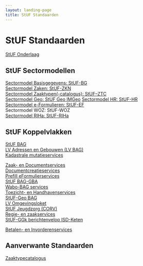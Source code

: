 ```yaml
---
layout: landing-page
title: StUF Standaarden
---
```

# StUF Standaarden
[StUF Onderlaag](https://vng-realisatie.github.io/StUF-onderlaag/)
## StUF Sectormodellen
[Sectormodel Basisgegevens: StUF-BG](https://vng-realisatie.github.io/StUF-BG/)<br/>
[Sectormodel Zaken: StUF-ZKN](https://vng-realisatie.github.io/StUF-ZKN/)<br/>
[Sectormodel Zaaktypen(-catalogus): StUF–ZTC](https://vng-realisatie.github.io/StUF-ZTC/)<br/>
[Sectormodel Geo: StUF Geo IMGeo](https://www.geonovum.nl/geo-standaarden/bgt-imgeo#standaarden)
[Sectormodel HR: StUF-HR](https://www.kvk.nl/producten-bestellen/kvk-dataservice-aansluiten-overheid/)<br/>
[Sectormodel e-Formulieren: StUF-EF](https://vng-realisatie.github.io/StUF-EF/)<br/>
Sectormodel WOZ: StUF-WOZ<br/><!--       Alle documenten m.b.t. deze standaard staan bij ons op GEMMA Online en moeten overgebracht worden naar de eigen website van de Waarderingskamer.-->
[Sectormodel RIHa: StUF-RIHa](https://samenwerken.pleio.nl/groups/view/8b832827-e91b-476c-bb4f-c228b8e5e934/standaardisatie-toezicht-handhaving-milieu/wiki/view/2b38214e-cfc7-42ff-9d5d-eaf069671c42/riha-referentieinformatiemodel-handhaving)
## StUF Koppelvlakken
<!--[RSGB Bevragingen]()<br/>       Bij de standaard Prefill eFormulieren staat dat deze standaard er een aanvulling op is. Ik vind op GEMMA Online echter niets over deze standaard.-->
[StUF BAG](https://vng-realisatie.github.io/StUF-BAG/)<br/>
[LV Adressen en Gebouwen (LV BAG)](https://www.kadaster.nl/-/bag-koppelvlak)<br/>
[Kadastrale mutatieservices](https://vng-realisatie.github.io/Kadastrale-mutatieservices/)<br/>
<!--[LV Wet Kenbaarheid Publiekrechtelijke Beperkingen]()<br/>      Over deze standaard vind ik niets meer op de site van de Kadaster.-->
[Zaak- en Documentservices](https://vng-realisatie.github.io/Zaak-en-Documentservices/)<br/>
[Documentcreatieservices](https://vng-realisatie.github.io/Documentcreatieservices/)<br/>
[Prefill eFormulierservices](https://vng-realisatie.github.io/Prefill-eFormulierenservices/)<br/>
[StUF BAG-GBA](https://vng-realisatie.github.io/StUF-BAG-GBA/)<br/>
[Wabo-BAG services](https://vng-realisatie.github.io/Wabo-BAG-Services/)<br/>
[Toezicht- en Handhavenservices](https://vng-realisatie.github.io/Toezicht-en-Handhavenservices/)<br/>
[StUF-Geo BAG](https://www.geonovum.nl/geo-standaarden/bgt-imgeo#standaarden)<br/>
[LV Omgevingsloket](https://www.infomil.nl/onderwerpen/integrale/omgevingsloket/overheden/aansluiten-webservices-omgevingsloket/achtergrondinformatie-stuf-lvo/)<br/>
[StUF Jeugdzorg (CORV)](https://vng-realisatie.github.io/StUF-Jeugdzorg/)<br/>
[Regie- en zaakservices](https://vng-realisatie.github.io/Regie-en-zaakservices/)<br/>
[StUF-GGk berichtenvelop ISD-Keten](https://vng-realisatie.github.io/StUF-koppelvlak-iWmo-iJw/)<br/>
<!--[Participatieladder]()    De gerelateerde pagina op GEMMA Online bevat eigenlijk helemaal geen informatie. Men kan er niets mee. Wat mij betreft weglaten.<br/>
[Kinderopvang]()    De gerelateerde pagina op GEMMA Online bevat eigenlijk helemaal geen informatie. Men kan er niets mee. Wat mij betreft weglaten.-->
[Betalen- en Invorderenservices](https://vng-realisatie.github.io/Betalen-en-Invorderenservices/)
## Aanverwante Standaarden
[Zaaktypecatalogus](https://vng-realisatie.github.io/Zaaktypecatalogus/)<br/>
